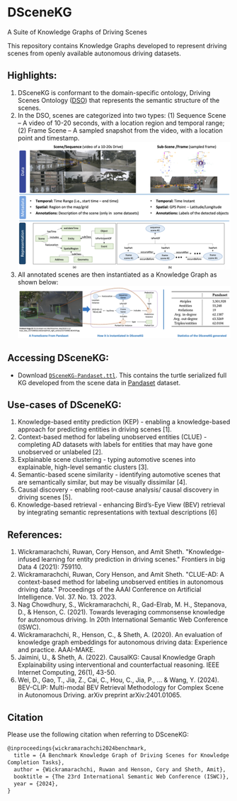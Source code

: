 # DSceneKG
A Suite of Knowledge Graphs of Driving Scenes

This repository contains Knowledge Graphs developed to represent driving scenes from openly available autonomous driving datasets. 


## Highlights: 
1. DSceneKG is conformant to the domain-specific ontology, Driving Scenes Ontology ([DSO](https://www.ncbi.nlm.nih.gov/pmc/articles/PMC8656233/)) that represents the semantic structure of the scenes.
2. In the DSO, scenes are categorized into two types: (1) Sequence Scene – A video of 10-20 seconds, with a location region and temporal range; (2) Frame Scene – A sampled snapshot from the video, with a location point and timestamp.![Alt text](figs/Scene-Structure.png)
3. All annotated scenes are then instantiated as a Knowledge Graph as shown below:
![Alt text](figs/DSceneKG-Inst.png)

## Accessing DSceneKG:
- Download [```DSceneKG-Pandaset.ttl```](https://drive.google.com/file/d/15pI4J3WYeoD4uBsbtUNIh51eegVThOAe/view?usp=sharing). This contains the turtle serialized full KG developed from the scene data in [Pandaset](https://pandaset.org/) dataset.


## Use-cases of DSceneKG:
1.  Knowledge-based entity prediction (KEP) - enabling a knowledge-based approach for predicting entities in driving scenes [1].
2. Context-based method for labeling unobserved entities (CLUE) - completing AD datasets with labels for entities that may have gone unobserved or unlabeled [2].
3. Explainable scene clustering - typing automotive scenes into explainable, high-level semantic clusters [3].
4. Semantic-based scene similarity - identifying automotive scenes that are semantically similar, but may be visually dissimilar [4].
5. Causal discovery - enabling root-cause analysis/ causal discovery in driving scenes [5].
6. Knowledge-based retrieval - enhancing Bird’s-Eye View (BEV) retrieval by integrating semantic representations with textual descriptions [6]

## References:
1. Wickramarachchi, Ruwan, Cory Henson, and Amit Sheth. "Knowledge-infused learning for entity prediction in driving scenes." Frontiers in big Data 4 (2021): 759110.
2. Wickramarachchi, Ruwan, Cory Henson, and Amit Sheth. "CLUE-AD: A context-based method for labeling unobserved entities in autonomous driving data." Proceedings of the AAAI Conference on Artificial Intelligence. Vol. 37. No. 13. 2023.
3. Nag Chowdhury, S., Wickramarachchi, R., Gad-Elrab, M. H., Stepanova, D., & Henson, C. (2021). Towards leveraging commonsense knowledge for autonomous driving. In 20th International Semantic Web Conference (ISWC). 
4. Wickramarachchi, R., Henson, C., & Sheth, A. (2020). An evaluation of knowledge graph embeddings for autonomous driving data: Experience and practice. AAAI-MAKE.
5. Jaimini, U., & Sheth, A. (2022). CausalKG: Causal Knowledge Graph Explainability using interventional and counterfactual reasoning. IEEE Internet Computing, 26(1), 43-50.
6. Wei, D., Gao, T., Jia, Z., Cai, C., Hou, C., Jia, P., ... & Wang, Y. (2024). BEV-CLIP: Multi-modal BEV Retrieval Methodology for Complex Scene in Autonomous Driving. arXiv preprint arXiv:2401.01065.

## Citation
Please use the following citation when referring to DSceneKG:
```
@inproceedings{wickramarachchi2024benchmark,
  title = {A Benchmark Knowledge Graph of Driving Scenes for Knowledge Completion Tasks},
  author = {Wickramarachchi, Ruwan and Henson, Cory and Sheth, Amit},
  booktitle = {The 23rd International Semantic Web Conference (ISWC)},
  year = {2024},
}
```
